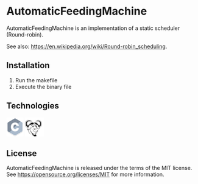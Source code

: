 AutomaticFeedingMachine
=====================================
AutomaticFeedingMachine is an implementation of a static scheduler (Round-robin).

See also: https://en.wikipedia.org/wiki/Round-robin_scheduling.

Installation
--------------------

1. Run the makefile
2. Execute the binary file

Technologies
----------------------

![](assets/icons/c.png)
![](assets/icons/gnu.png)

License
-------
AutomaticFeedingMachine is released under the terms of the MIT license. See https://opensource.org/licenses/MIT for more information.